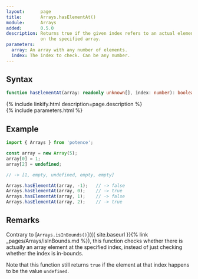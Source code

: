 ```yaml
---
layout:      page
title:       Arrays.hasElementAt()
module:      Arrays
added:       0.5.0
description: Returns true if the given index refers to an actual element
             on the specified array.
parameters:
  array: An array with any number of elements.
  index: The index to check. Can be any number.
---
```

## Syntax

```ts
function hasElementAt(array: readonly unknown[], index: number): boolean
```

<div class="description">{% include linkify.html description=page.description %}</div>
{% include parameters.html %}

## Example

```ts
import { Arrays } from 'potence';

const array = new Array(5);
array[0] = 1;
array[2] = undefined;

// -> [1, empty, undefined, empty, empty]

Arrays.hasElementAt(array, -1);   // -> false
Arrays.hasElementAt(array, 0);    // -> true
Arrays.hasElementAt(array, 1);    // -> false
Arrays.hasElementAt(array, 2);    // -> true
```

## Remarks

Contrary to
[`Arrays.isInBounds()`]({{ site.baseurl }}{% link _pages/Arrays/isInBounds.md %}),
this function checks whether there is actually an array element at the specified
index, instead of just checking whether the index is in-bounds.

Note that this function still returns `true` if the element at that index
happens to be the value `undefined`.

